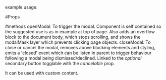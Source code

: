 example usage:
<template>
  <div>
    <button
      @click="openModal"
    >
      openModal
    </button>

    <Modal
      ref="modalRef"
    >
      <component
        :is="`UploadAssessment`"
        v-bind="uploadAsssessmentProps"
        @close="closeModal"
      />
    </Modal>
  </div>
</template>
<script>
import Modal from '@/draftComponents/Modal';
import { auth } from '@/firebase';

export default {
  name: 'App',
  components: {
    Modal,
  },
  methods: {
    openModal(){
      this.$refs.modalRef.openModal();
    };
    closeModal() {
      this.$refs.modalRef.closeModal();
    },
  },
}
</script>

#Props

  #methods
  openModal:
    To trigger the modal.
    Component is self contained so the suggested use is as in example at top of page.
    Also adds an overflow block to the document body, which stops scrolling, and shows the modalMask layer which prevents clicking page objects.
  closeModal:
    To close or cancel the modal, removes above blocking elements and styling, emits a 'closed' event which can be listen in parent to trigger behaviour following a modal being dismissed/declined.
    Linked to the _optional_ secondary button togglable with the _cancelable_ prop.

It can be used with custom content.
